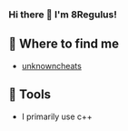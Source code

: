### Hi there 👋 I'm 8Regulus!

## 📑 Where to find me
- [unknowncheats](https://www.unknowncheats.me/forum/members/5299606.html)

## 🤖 Tools
- I primarily use c++
